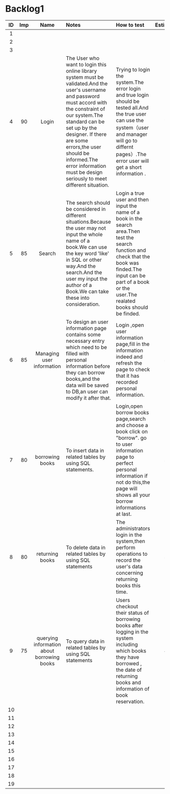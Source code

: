 # Backlog1

|  ID  | Imp  |                    Name                    | Notes                                                        | How to test                                                  | Estimate |
| :--: | :--: | :----------------------------------------: | :----------------------------------------------------------- | :----------------------------------------------------------- | :------: |
|  1   |      |                                            |                                                              |                                                              |          |
|  2   |      |                                            |                                                              |                                                              |          |
|  3   |      |                                            |                                                              |                                                              |          |
|  4   |  90  |                   Login                    | The User who want to login this online library system must be validated.And the user's username and password must accord with the constraint of our system.The standard can be set up by the designer. If there are some errors,the user should be informed.The error information must be design seriously to meet different situation. | Trying to login the system.The error login and true login should be tested all.And the true user can use the system（user and manager will go to differnt pages）.The error user will get a short information . |    7     |
|  5   |  85  |                   Search                   | The search should  be considered in  different situations.Because the user may not input the whole name of a book.We can use the key word 'like' in SQL or other way.And the search.And the user my input the author of  a Book.We can take these into consideration. | Login a true user and then input the name of a book in the search area.Then test the search function and check that the book was finded.The input can be part of a book or the user.The realated books should be finded. |    5     |
|  6   |  85  |         Managing user information          | To design an user information page contains  some necessary entry which need to be filled with personal information before they can borrow books,and the data will be saved to DB,an user can modify it after that. | Login ,open user information page,fill in the information indeed and refresh the page to check that it has recorded personal information. |    3     |
|  7   |  80  |              borrowing books               | To insert data in related tables by using SQL statements.    | Login,open borrow books page,search and choose a book click on "borrow". go to user information page to perfect personal information if not do this,the page will shows all your borrow informations at last. |    3     |
|  8   |  80  |              returning books               | To delete data  in related tables  by using SQL statements   | The administrators login in the system,then perform operations to record the user's data concerning returning books  this time. |    3     |
|  9   |  75  | querying information about borrowing books | To query  data  in related tables  by using SQL statements   | Users  checkout their status of borrowing books after logging in the system including which books they have borrowed , the date of returning books and information of book reservation. |    4     |
|  10  |      |                                            |                                                              |                                                              |          |
|  11  |      |                                            |                                                              |                                                              |          |
|  12  |      |                                            |                                                              |                                                              |          |
|  13  |      |                                            |                                                              |                                                              |          |
|  14  |      |                                            |                                                              |                                                              |          |
|  15  |      |                                            |                                                              |                                                              |          |
|  16  |      |                                            |                                                              |                                                              |          |
|  17  |      |                                            |                                                              |                                                              |          |
|  18  |      |                                            |                                                              |                                                              |          |
|  19  |      |                                            |                                                              |                                                              |          |

